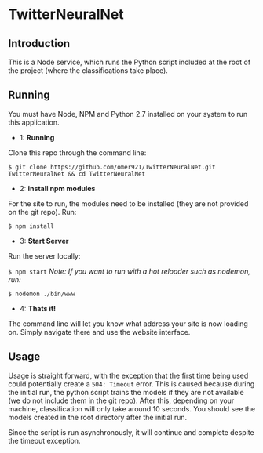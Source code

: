 # TwitterNeuralNet

## Introduction
This is a Node service, which runs the Python script included at the root of the project (where the classifications take place). 


## Running
You must have Node, NPM and Python 2.7 installed on your system to run this application. 

- 1: **Running**

Clone this repo through the command line:

`$ git clone https://github.com/omer921/TwitterNeuralNet.git TwitterNeuralNet && cd TwitterNeuralNet`

- 2: **install npm modules** 

For the site to run, the modules need to be installed (they are not provided on the git repo). Run:

`$ npm install`

- 3: **Start Server**

Run the server locally:

`$ npm start`
_Note: If you want to run with a hot reloader such as nodemon, run:_

`$ nodemon ./bin/www`

- 4: **Thats it!**

The command line will let you know what address your site is now loading on. Simply navigate there and use the website interface. 

## Usage
Usage is straight forward, with the exception that the first time being used could potentially create a `504: Timeout` error. This is caused because during the initial run, the python script trains the models if they are not available (we do not include them in the git repo). After this, depending on your machine, classification will only take around 10 seconds. You should see the models created in the root directory after the initial run. 

Since the script is run asynchronously, it will continue and complete despite the timeout exception. 
